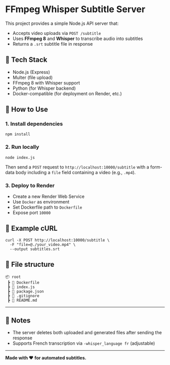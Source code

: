 # FFmpeg Whisper Subtitle Server

This project provides a simple Node.js API server that:

- Accepts video uploads via `POST /subtitle`
- Uses **FFmpeg 8** and **Whisper** to transcribe audio into subtitles
- Returns a `.srt` subtitle file in response

## 🧱 Tech Stack

- Node.js (Express)
- Multer (file upload)
- FFmpeg 8 with Whisper support
- Python (for Whisper backend)
- Docker-compatible (for deployment on Render, etc.)

## 🚀 How to Use

### 1. Install dependencies
```
npm install
```

### 2. Run locally
```
node index.js
```

Then send a `POST` request to `http://localhost:10000/subtitle` with a form-data body including a `file` field containing a video (e.g., `.mp4`).

### 3. Deploy to Render
- Create a new Render Web Service
- Use `Docker` as environment
- Set Dockerfile path to `Dockerfile`
- Expose port `10000`

## 🧪 Example cURL
```
curl -X POST http://localhost:10000/subtitle \
  -F "file=@./your_video.mp4" \
  --output subtitles.srt
```

## 📁 File structure
```
📦 root
 ┣ 📜 Dockerfile
 ┣ 📜 index.js
 ┣ 📜 package.json
 ┣ 📜 .gitignore
 ┣ 📜 README.md
```

---

## 🧠 Notes
- The server deletes both uploaded and generated files after sending the response
- Supports French transcription via `-whisper_language fr` (adjustable)

---

**Made with ❤️ for automated subtitles.**
